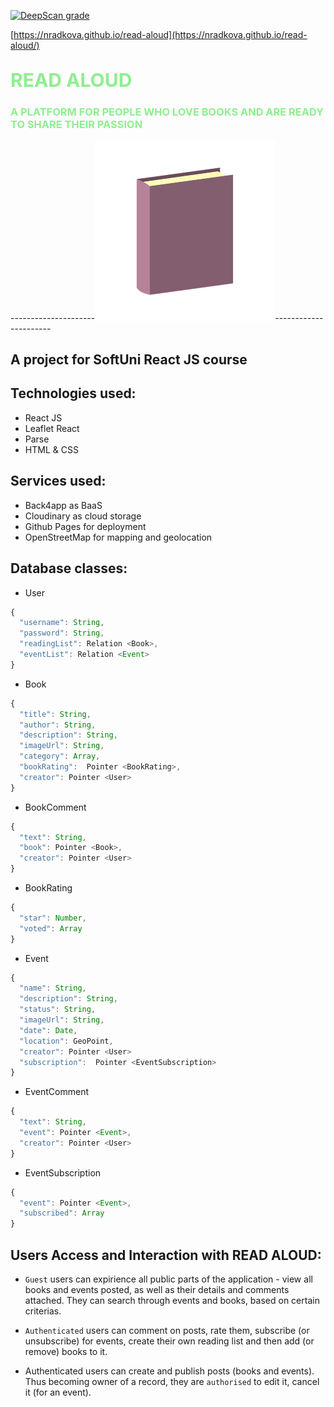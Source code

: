 [![DeepScan grade](https://deepscan.io/api/teams/16321/projects/19599/branches/511204/badge/grade.svg)](https://deepscan.io/dashboard#view=project&tid=16321&pid=19599&bid=511204)

[https://nradkova.github.io/read-aloud](https://nradkova.github.io/read-aloud/) 

## <span style="color:lightgreen; font-size:30px">**READ ALOUD**</span>

### <span style="color:lightgreen">A PLATFORM FOR PEOPLE WHO LOVE BOOKS AND ARE READY TO SHARE THEIR PASSION</span>

---------------------![screenshot](cover_book.png)----------------------
## A project for SoftUni React JS course

## Technologies used:

- React JS
- Leaflet React      
- Parse
- HTML & CSS

## Services used:

- Back4app as BaaS
- Cloudinary as cloud storage
- Github Pages for deployment
- OpenStreetMap for mapping and geolocation

## Database classes:

- User

```javascript
{
  "username": String,
  "password": String,
  "readingList": Relation <Book>,
  "eventList": Relation <Event>
}
```

- Book

```javascript
{
  "title": String,
  "author": String,
  "description": String,
  "imageUrl": String,
  "category": Array,
  "bookRating":  Pointer <BookRating>,
  "creator": Pointer <User>
}
```

- BookComment

```javascript
{
  "text": String,
  "book": Pointer <Book>,
  "creator": Pointer <User>
}
```

- BookRating

```javascript
{
  "star": Number,
  "voted": Array
}
```

- Event

```javascript
{
  "name": String,
  "description": String,
  "status": String,
  "imageUrl": String,
  "date": Date,
  "location": GeoPoint,
  "creator": Pointer <User>
  "subscription":  Pointer <EventSubscription>
}
```

- EventComment

```javascript
{
  "text": String,
  "event": Pointer <Event>,
  "creator": Pointer <User>
}
```

- EventSubscription

```javascript
{
  "event": Pointer <Event>,
  "subscribed": Array
}
```
## Users Access and Interaction with READ ALOUD:

-  `Guest` users can expirience all public parts of the application - view all books and events posted, as well as their details and comments attached. They can search through events and books, based on certain criterias.

- `Authenticated` users can comment on posts, rate them, subscribe (or unsubscribe) for events, create their own reading list and then add  (or remove) books to it.

- Authenticated users can create and publish posts (books and events). Thus becoming owner of a record, they are `authorised` to edit it, cancel it (for an event).

